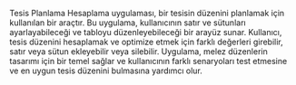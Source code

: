 Tesis Planlama Hesaplama uygulaması, bir tesisin düzenini planlamak için kullanılan bir araçtır. Bu uygulama, kullanıcının satır ve sütunları ayarlayabileceği ve tabloyu düzenleyebileceği bir arayüz sunar. Kullanıcı, tesis düzenini hesaplamak ve optimize etmek için farklı değerleri girebilir, satır veya sütun ekleyebilir veya silebilir. Uygulama, melez düzenlerin tasarımı için bir temel sağlar ve kullanıcının farklı senaryoları test etmesine ve en uygun tesis düzenini bulmasına yardımcı olur.

